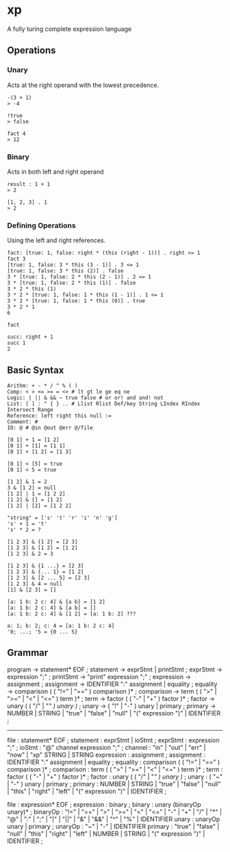 # xp

A fully turing complete expression language

## Operations

### Unary

Acts at the right operand with the lowest precedence.

```
-(3 + 1)
> -4

!true
> false

fact 4
> 12
```

### Binary

Acts in both left and right operand

```
result : 1 + 1
> 2

[1, 2, 3] . 1
> 2
```

### Defining Operations

Using the left and right references.

```
fact: [true: 1, false: right * (this (right - 1))] . right <= 1
fact 3
[true: 1, false: 3 * this (3 - 1)] . 3 <= 1
[true: 1, false: 3 * this (2)] . false
3 * [true: 1, false: 2 * this (2 - 1)] . 2 <= 1
3 * [true: 1, false: 2 * this (1)] . false
3 * 2 * this (1)
3 * 2 * [true: 1, false: 1 * this (1 - 1)] . 1 <= 1
3 * 2 * [true: 1, false: 1 * this (0)] . true
3 * 2 * 1
6

fact

succ: right + 1
succ 1
2
```

## Basic Syntax

```
Arithm: + - * / ^ % ( ) 
Comp: < > <= >= = <> # lt gt le ge eq ne
Logic: | || & && ~ true false # or or! and and! not
List: [ ] : " { } .. # Llist Rlist Def/key String LIndex RIndex Intersect Range
Reference: left right this null :=
Comment: # 
IO: @ # @in @out @err @/file

[0 1] + 1 = [1 2]
[0 1] + [1] = [1 1]
[0 1] + [1 2] = [1 3]

[0 1] < [5] = true
[0 1] < 5 = true

[1 2] & 1 = 2
3 & [1 2] = null
[1 2] | 1 = [1 2 2]
[1 2] & [] = [1 2]
[1 2] | [2] = [1 2 2]

"string" = ['s' 't' 'r' 'i' 'n' 'g']
's' + 1 = 't'
's' * 2 = ?

[1 2 3] & {1 2} = [2 3]
[1 2 3] & [1 2] = [1 2]
[1 2 3] & 2 = 3

[1 2 3] & {1 ...} = [2 3]
[1 2 3] & {... 1} = [1 2]
[1 2 3] & [2 ... 5] = [2 3]
[1 2 3] & 4 = null
[1] & [2 3] = []

[a: 1 b: 2 c: 4] & {a b} = [1 2]
[a: 1 b: 2 c: 4] & [a b] = []
[a: 1 b: 2 c: 4] & [1 2] = [a: 1 b: 2] ???

a: 1; b: 2; c: 4 = [a: 1 b: 2 c: 4]
'0; ...; '5 = {0 ... 5}
```

## Grammar

program        → statement* EOF ;
statement      → exprStmt | printStmt ;
exprStmt       → expression ";" ;
printStmt      → "print" expression ";" ;
expression     → assignment ;
assignment     → IDENTIFIER ":" assignment | equality ;
equality       → comparison ( ( "!=" | "==" ) comparison )* ;
comparison     → term ( ( ">" | ">=" | "<" | "<=" ) term )* ;
term           → factor ( ( "-" | "+" ) factor )* ;
factor         → unary ( ( "/" | "*" ) unary )* ;
unary          → ( "!" | "-" ) unary | primary ;
primary        → NUMBER | STRING | "true" | "false" | "null" | "(" expression ")" | IDENTIFIER ;

---

file        : statement* EOF ;
statement   : exprStmt | ioStmt ;
exprStmt    : expression ";" ;
ioStmt      : "@" channel expression ";" ;
channel     : "in" | "out" | "err" | "now" | "xp" STRING | STRING 
expression  : assignment ;
assignment  : IDENTIFIER ":" assignment | equality ;
equality    : comparison ( ( "!=" | "==" ) comparison )* ;
comparison  : term ( ( ">" | ">=" | "<" | "<=" ) term )* ;
term        : factor ( ( "-" | "+" ) factor )* ;
factor      : unary ( ( "/" | "*" ) unary )* ;
unary       : ( "~" | "-" ) unary | primary ;
primary     : NUMBER | STRING | "true" | "false" | "null" | "this" | "right" | "left" | "(" expression ")" | IDENTIFIER ;

file        : expression* EOF ;
expression  : binary ;
binary      : unary (binaryOp unary)* ;
binaryOp    : "!=" | "==" | ">" | ">=" | "<" | "<=" | "-" | "+" | "/" | "*" | "@" | ":" | ";" | "|" | "||" | "&" | "&&" | "^" | "%" | IDENTIFIER
unary       : unaryOp unary | primary ;
unaryOp     : "~" | "-" | IDENTIFIER
primary     : "true" | "false" | "null" | "this" | "right" | "left" | NUMBER | STRING | "(" expression ")" | IDENTIFIER ;